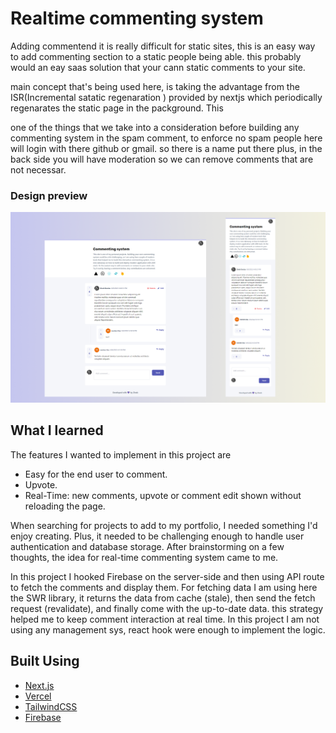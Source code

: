# Realtime commenting system

Adding commentend it is really difficult for static sites, this is an easy way to add commenting section to a static
people being able.
this probably would an eay saas solution that your cann static comments to your site.

main concept that's being used here, is taking the advantage from the ISR(Incremental satatic regenaration ) provided by nextjs
which periodically regenarates the static page in the packground. This

one of the things that we take into a consideration before building any commenting system in the spam comment, to enforce no spam people here will login with there github or gmail. so there is a name put there plus, in the back side you will have moderation
so we can remove comments that are not necessar.

### Design preview

![Design preview](/public/Preview.png)

## What I learned

The features I wanted to implement in this project are

- Easy for the end user to comment.
- Upvote.
- Real-Time: new comments, upvote or comment edit shown without reloading the page.

When searching for projects to add to my portfolio, I needed something I'd enjoy creating. Plus, it needed to be challenging enough to handle user authentication and database storage. After brainstorming on a few thoughts, the idea for real-time commenting system came to me.

In this project I hooked Firebase on the server-side and then using API route to fetch the comments and display them. For fetching data I am using here the SWR library, it returns the data from cache (stale), then send the fetch request (revalidate), and finally come with the up-to-date data. this strategy helped me to keep comment interaction at real time.
In this project I am not using any management sys, react hook were enough to implement the logic.

## Built Using

- [Next.js](https://nextjs.org/)
- [Vercel](https://vercel.com)
- [TailwindCSS](https://tailwindui.com/)
- [Firebase](https://firebase.com)
